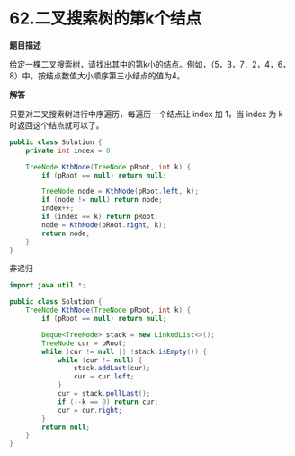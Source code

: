 # 62.二叉搜索树的第k个结点

**题目描述**

给定一棵二叉搜索树，请找出其中的第k小的结点。例如，（5，3，7，2，4，6，8）中，按结点数值大小顺序第三小结点的值为4。

**解答**

只要对二叉搜索树进行中序遍历，每遍历一个结点让 index 加 1，当 index 为 k 时返回这个结点就可以了。

```java
public class Solution {
    private int index = 0;

    TreeNode KthNode(TreeNode pRoot, int k) {
        if (pRoot == null) return null;

        TreeNode node = KthNode(pRoot.left, k);
        if (node != null) return node;
        index++;
        if (index == k) return pRoot;
        node = KthNode(pRoot.right, k);
        return node;
    }
}
```

非递归

```java
import java.util.*;

public class Solution {
    TreeNode KthNode(TreeNode pRoot, int k) {
        if (pRoot == null) return null;

        Deque<TreeNode> stack = new LinkedList<>();
        TreeNode cur = pRoot;
        while (cur != null || !stack.isEmpty()) {
            while (cur != null) {
                stack.addLast(cur);
                cur = cur.left;
            }
            cur = stack.pollLast();
            if (--k == 0) return cur;
            cur = cur.right;
        }
        return null;
    }
}
```